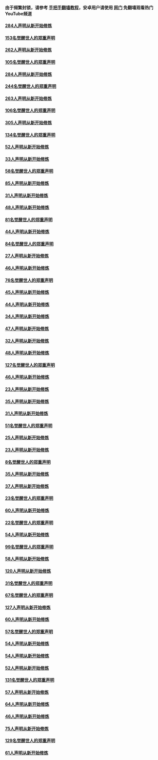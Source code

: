 #### 由于频繁封锁，请参考 [手把手翻墙教程](https://github.com/gfw-breaker/guides/wiki/)，安卓用户请使用 [网门](https://github.com/gfw-breaker/nogfw/blob/master/dl.md?t=04130900) 免翻墙观看热门YouTube频道 

#### [284人声明从新开始修炼](../pages/91/423296.md?t=04130900) 

#### [153名觉醒世人的郑重声明](../pages/91/423295.md?t=04130900) 

#### [262人声明从新开始修炼](../pages/91/423004.md?t=04130900) 

#### [105名觉醒世人的郑重声明](../pages/91/423003.md?t=04130900) 

#### [284人声明从新开始修炼](../pages/91/422707.md?t=04130900) 

#### [244名觉醒世人的郑重声明](../pages/91/422706.md?t=04130900) 

#### [263人声明从新开始修炼](../pages/91/422553.md?t=04130900) 

#### [106名觉醒世人的郑重声明](../pages/91/422552.md?t=04130900) 

#### [305人声明从新开始修炼](../pages/91/422153.md?t=04130900) 

#### [134名觉醒世人的郑重声明](../pages/91/422152.md?t=04130900) 

#### [52人声明从新开始修炼](../pages/91/421846.md?t=04130900) 

#### [33人声明从新开始修炼](../pages/91/421804.md?t=04130900) 

#### [58名觉醒世人的郑重声明](../pages/91/421845.md?t=04130900) 

#### [85人声明从新开始修炼](../pages/91/421769.md?t=04130900) 

#### [31人声明从新开始修炼](../pages/91/421763.md?t=04130900) 

#### [48人声明从新开始修炼](../pages/91/421605.md?t=04130900) 

#### [81名觉醒世人的郑重声明](../pages/91/421656.md?t=04130900) 

#### [44人声明从新开始修炼](../pages/91/421544.md?t=04130900) 

#### [84名觉醒世人的郑重声明](../pages/91/421543.md?t=04130900) 

#### [27人声明从新开始修炼](../pages/91/421465.md?t=04130900) 

#### [46人声明从新开始修炼](../pages/91/421454.md?t=04130900) 

#### [76名觉醒世人的郑重声明](../pages/91/421453.md?t=04130900) 

#### [45人声明从新开始修炼](../pages/91/421452.md?t=04130900) 

#### [44人声明从新开始修炼](../pages/91/421422.md?t=04130900) 

#### [34人声明从新开始修炼](../pages/91/421322.md?t=04130900) 

#### [47人声明从新开始修炼](../pages/91/421264.md?t=04130900) 

#### [32人声明从新开始修炼](../pages/91/421225.md?t=04130900) 

#### [48人声明从新开始修炼](../pages/91/421202.md?t=04130900) 

#### [127名觉醒世人的郑重声明](../pages/91/421224.md?t=04130900) 

#### [46人声明从新开始修炼](../pages/91/421203.md?t=04130900) 

#### [23人声明从新开始修炼](../pages/91/421138.md?t=04130900) 

#### [35人声明从新开始修炼](../pages/91/421122.md?t=04130900) 

#### [31人声明从新开始修炼](../pages/91/421081.md?t=04130900) 

#### [51名觉醒世人的郑重声明](../pages/91/421080.md?t=04130900) 

#### [25人声明从新开始修炼](../pages/91/421020.md?t=04130900) 

#### [23人声明从新开始修炼](../pages/91/420884.md?t=04130900) 

#### [8名觉醒世人的郑重声明](../pages/91/420883.md?t=04130900) 

#### [35人声明从新开始修炼](../pages/91/420809.md?t=04130900) 

#### [37人声明从新开始修炼](../pages/91/420766.md?t=04130900) 

#### [23名觉醒世人的郑重声明](../pages/91/420765.md?t=04130900) 

#### [60人声明从新开始修炼](../pages/91/420727.md?t=04130900) 

#### [22名觉醒世人的郑重声明](../pages/91/420726.md?t=04130900) 

#### [54人声明从新开始修炼](../pages/91/420529.md?t=04130900) 

#### [99名觉醒世人的郑重声明](../pages/91/420528.md?t=04130900) 

#### [58人声明从新开始修炼](../pages/91/420198.md?t=04130900) 

#### [120人声明从新开始修炼](../pages/91/420141.md?t=04130900) 

#### [31名觉醒世人的郑重声明](../pages/91/420197.md?t=04130900) 

#### [67名觉醒世人的郑重声明](../pages/91/420140.md?t=04130900) 

#### [127人声明从新开始修炼](../pages/91/420082.md?t=04130900) 

#### [60人声明从新开始修炼](../pages/91/420081.md?t=04130900) 

#### [57名觉醒世人的郑重声明](../pages/91/420080.md?t=04130900) 

#### [54人声明从新开始修炼](../pages/91/419533.md?t=04130900) 

#### [54人声明从新开始修炼](../pages/91/419532.md?t=04130900) 

#### [52人声明从新开始修炼](../pages/91/419531.md?t=04130900) 

#### [131名觉醒世人的郑重声明](../pages/91/419530.md?t=04130900) 

#### [57人声明从新开始修炼](../pages/91/419430.md?t=04130900) 

#### [64人声明从新开始修炼](../pages/91/419429.md?t=04130900) 

#### [46人声明从新开始修炼](../pages/91/419428.md?t=04130900) 

#### [75人声明从新开始修炼](../pages/91/419427.md?t=04130900) 

#### [129名觉醒世人的郑重声明](../pages/91/419426.md?t=04130900) 

#### [61人声明从新开始修炼](../pages/91/419198.md?t=04130900) 

